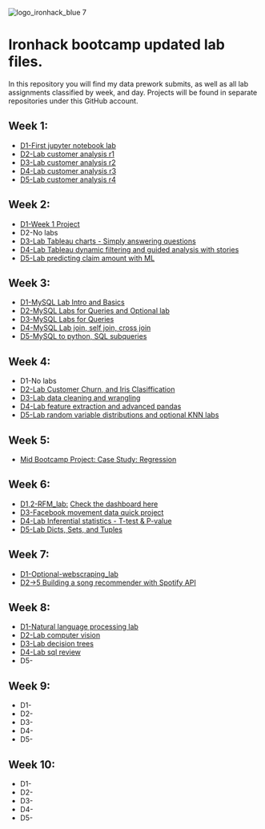 ![logo_ironhack_blue 7](https://user-images.githubusercontent.com/23629340/40541063-a07a0a8a-601a-11e8-91b5-2f13e4e6b441.png)

# Ironhack bootcamp updated lab files.
In this repository you will find my data prework submits, as well as all lab assignments classified by week, and day.
Projects will be found in separate repositories under this GitHub account.
 
  

## Week 1:  
* [D1-First jupyter notebook lab](https://github.com/Alex-Skp/Alex-Data-Bootcamp-Deliverables/tree/main/Week1/D1-jupyter-notebook-lab)   
* [D2-Lab customer analysis r1](https://github.com/Alex-Skp/Alex-Data-Bootcamp-Deliverables/tree/main/Week1/D2-lab-customer-analysis-r1 ) 
* [D3-Lab customer analysis r2](https://github.com/Alex-Skp/Alex-Data-Bootcamp-Deliverables/tree/main/Week1/D3-lab-customer-analysis-r2)
* [D4-Lab customer analysis r3](https://github.com/Alex-Skp/Alex-Data-Bootcamp-Deliverables/tree/main/Week1/D4-lab-customer-analysis-r3)
* [D5-Lab customer analysis r4](https://github.com/Alex-Skp/Alex-Data-Bootcamp-Deliverables/tree/main/Week1/D5-lab-customer-analysis-r4)
  
## Week 2:  
* [D1-Week 1 Project](https://github.com/Alex-Skp/Week-1-Project)  
* D2-No labs 
* [D3-Lab Tableau charts - Simply answering questions](https://public.tableau.com/profile/alex2690#!/vizhome/Challenge1_1Tableau/Challenge2_4)
* [D4-Lab Tableau dynamic filtering and guided analysis with stories](https://public.tableau.com/profile/alex2690#!/vizhome/Europeevolutionofcrops/Europeevolutionofcrops)
* [D5-Lab predicting claim amount with ML](https://github.com/Alex-Skp/Alex-Data-Bootcamp-Deliverables/tree/main/Week2/D5)

## Week 3:
* [D1-MySQL Lab Intro and Basics](https://github.com/Alex-Skp/Alex-Data-Bootcamp-Deliverables/tree/main/Week3/D1)  
* [D2-MySQL Labs for Queries and Optional lab](https://github.com/Alex-Skp/Alex-Data-Bootcamp-Deliverables/tree/main/Week3/D2) 
* [D3-MySQL Labs for Queries](https://github.com/Alex-Skp/Alex-Data-Bootcamp-Deliverables/tree/main/Week3/D3)  
* [D4-MySQL Lab join, self join, cross join](https://github.com/Alex-Skp/Alex-Data-Bootcamp-Deliverables/tree/main/Week3/D4)
* [D5-MySQL to python, SQL subqueries](https://github.com/Alex-Skp/Alex-Data-Bootcamp-Deliverables/tree/main/Week3/D5)

## Week 4:  
* D1-No labs  
* [D2-Lab Customer Churn, and Iris Clasiffication](https://github.com/Alex-Skp/Alex-Data-Bootcamp-Deliverables/tree/main/Week4/D2)
* [D3-Lab data cleaning and wrangling](https://github.com/Alex-Skp/Alex-Data-Bootcamp-Deliverables/tree/main/Week4/D3/lab-data-cleaning-and-wrangling)
* [D4-Lab feature extraction and advanced pandas ](https://github.com/Alex-Skp/Alex-Data-Bootcamp-Deliverables/tree/main/Week4/D4)
* [D5-Lab random variable distributions and optional KNN labs](https://github.com/Alex-Skp/Alex-Data-Bootcamp-Deliverables/tree/main/Week4/D5)

## Week 5:  
 * [Mid Bootcamp Project: Case Study: Regression](https://github.com/Alex-Skp/Case-Study-Regression) 

## Week 6:  
* [D1,2-RFM_lab:](https://github.com/Alex-Skp/Alex-Data-Bootcamp-Deliverables/blob/main/Week6/D1/RFM%20lab/RFM_lab.md) [Check the dashboard here](https://public.tableau.com/profile/alex2690#!/vizhome/RFManalysisbasic/Dashboard2?publish=yes)
* [D3-Facebook movement data quick project](https://github.com/Alex-Skp/Alex-Data-Bootcamp-Deliverables/tree/main/Week6/D3/Facebook%20movement%20data)
* [D4-Lab Inferential statistics - T-test & P-value](https://github.com/Alex-Skp/Alex-Data-Bootcamp-Deliverables/tree/main/Week6/D4)
* [D5-Lab Dicts, Sets, and Tuples](https://github.com/Alex-Skp/Alex-Data-Bootcamp-Deliverables/tree/main/Week6/D5/02_lab-tuple-set-dict) 

## Week 7:  
* [D1-Optional-webscraping_lab](https://github.com/Alex-Skp/Alex-Data-Bootcamp-Deliverables/tree/main/Week7/D1)  
* [D2->5 Building a song recommender with Spotify API](https://github.com/Alex-Skp/Music-recommender-with-Spotipy)

## Week 8:  
* [D1-Natural language processing lab](https://github.com/Alex-Skp/Alex-Data-Bootcamp-Deliverables/tree/main/Week8/D1/NLP%20lab)  
* [D2-Lab computer vision]( https://github.com/Alex-Skp/Alex-Data-Bootcamp-Deliverables/tree/main/Week8/D2/Computer%20Vision%20Lab) 
* [D3-Lab decision trees](https://github.com/Alex-Skp/Alex-Data-Bootcamp-Deliverables/tree/main/Week8/D3/cookies-lab-decision-trees)  
* [D4-Lab sql review](https://github.com/Alex-Skp/Alex-Data-Bootcamp-Deliverables/tree/main/Week8/D4/sql-lab)  
* D5-  

## Week 9:  
* D1-  
* D2-  
* D3-  
* D4-  
* D5-  

## Week 10:   
* D1-  
* D2-  
* D3-  
* D4-  
* D5-  
